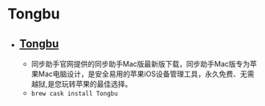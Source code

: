 # Tongbu
- [Tongbu](https://www.tongbu.com/mac)
  - 
  - 同步助手官网提供的同步助手Mac版最新版下载，同步助手Mac版专为苹果Mac电脑设计，是安全易用的苹果iOS设备管理工具，永久免费、无需越狱,是您玩转苹果的最佳选择。
  - `brew cask install Tongbu`
